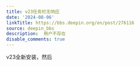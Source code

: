 ```yaml
---
title: v23任务栏无响应
date: '2024-08-06'
linkTitle: https://bbs.deepin.org/en/post/276116
source: deepin_bbs
description:  用户不存在 
disable_comments: true
---
```

v23全新安装，然后
